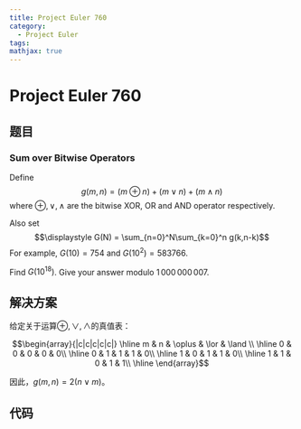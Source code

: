 ```yaml
---
title: Project Euler 760
category:
  - Project Euler
tags:
mathjax: true
---
```

<escape><!-- more --></escape>
    
# Project Euler 760
## 题目
### Sum over Bitwise Operators


Define
$$\displaystyle g(m,n) = (m\oplus n)+(m\vee n)+(m\wedge n)$$
where $\oplus, \vee, \wedge$ are the bitwise XOR, OR and AND operator respectively.

Also set
$$\displaystyle G(N) = \sum_{n=0}^N\sum_{k=0}^n g(k,n-k)$$
For example, $G(10) = 754$ and $G(10^2) = 583766$.

Find $G(10^{18})$. Give your answer modulo $1\,000\,000\,007$.



## 解决方案

给定关于运算$\oplus,\lor,\land$的真值表：

$$\begin{array}{|c|c|c|c|c|}
\hline
 m & n & \oplus & \lor & \land \\
\hline
0 & 0 & 0 & 0 & 0\\
\hline
0 & 1 & 1 & 1 & 0\\
\hline
1 & 0 & 1 & 1 & 0\\
\hline
1 & 1 & 0 & 1 & 1\\
\hline
\end{array}$$

因此，$g(m,n)=2 (n\lor m)$。

## 代码


